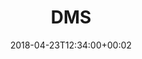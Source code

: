---
path: "/dms"
date: "2018-04-23T12:34:00+00:02"
title: "DMS"
tags: ["Experiment"]
thumbnail: "https://i.imgur.com/BoviwhB.gif"
cover: "dms.png"
embed: '<iframe width="100%" height="450" src="https://www.youtube.com/embed/RrmJT7v-Lfk?rel=0&amp;controls=0&amp;showinfo=0" frameborder="0" allow="autoplay; encrypted-media" allowfullscreen></iframe>'
about: "‘DMS’ which stands for Different Modular Synth, is a concept design for a synth system. The concept evolved out self interest in modular synthesis and modular design and became a magnetic module based synth system, which uses body parts terminology as an inspiration for it’s naming convention."
links: [['Documentation', 'http://itp.orfleisher.com/2016/12/14/dms-physical-computing-csound-final/']]
components: [['code', 'Arduino, cSound'], ['software', 'Node.js, cSound Node Bindings'], ['3d', 'Ultimaker 2+, Epilog Laser Cutter']]
credits: ''
press: []
excerpt: "A different modular synth system."
---